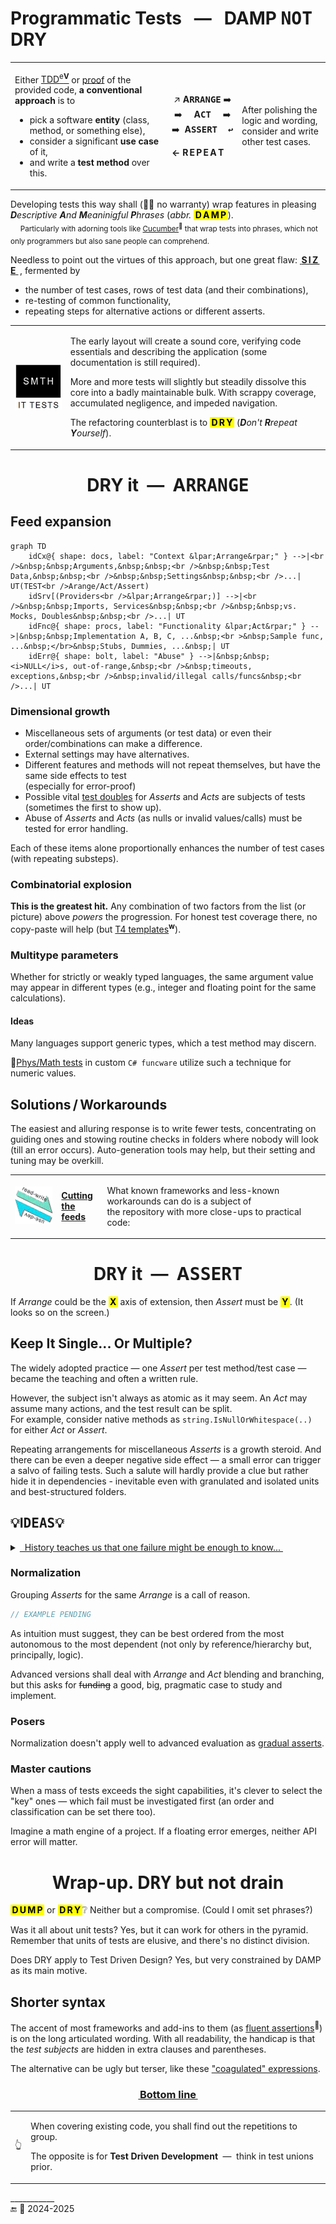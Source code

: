 # Programmatic Tests &nbsp; &mdash; &nbsp; DAMP <samp>NOT</samp> DRY

<table><tr><td><p>Either <a href="../../asDrive">TDD<sup>e<b>V</b></sup></a> or <a href="../../asQA">proof</a> of the provided code, <b>a conventional approach</b> is to</p>
    <ul>
        <li>pick a software <b>entity</b> (class, method, or something else),</li>
        <li>consider a significant <b>use case</b> of it,</li>
        <li>and write a <b>test method</b> over this.</li>
    </ul>
</td><td><p align="center">
↗️&nbsp;<b>A<samp>RRANGE</samp></b>&nbsp;➡️ <br />➡️&nbsp;&nbsp;&nbsp;&nbsp;&nbsp;<b>A<samp>CT</samp></b>&nbsp;&nbsp;&nbsp;&nbsp;&nbsp;➡️ <br />➡️&nbsp;&nbsp;<b>A<samp>SSERT&nbsp;&nbsp;↩️</samp></b></p>
<p><b>&larr;&nbsp;R&thinsp;E&thinsp;P&thinsp;E&thinsp;A&thinsp;T</b></p></td><td><p>After polishing the logic and wording,<br />consider and write other test cases.</p>
</td></tr></table>

Developing tests this way shall (☝🏼 no warranty) wrap features in pleasing _<b>D</b>escriptive <b>A</b>nd <b>M</b>eaninigful <b>P</b>hrases_ (_abbr._ <mark>&thinsp;<b>D&thinsp;A&thinsp;M&thinsp;P</b>&thinsp;</mark>).\
&nbsp;&nbsp;&nbsp;&nbsp;<sub>Particularly with adorning tools like [Cucumber](https://cucumber.io/docs/guides/10-minute-tutorial/?lang=java#write-a-scenario)<sup>🔗</sup> that wrap tests into phrases, which not only programmers but also sane people can comprehend.</sub>

Needless to point out the virtues of this approach, but one great flaw: <ins>&thinsp;<b>S&thinsp;I&thinsp;Z&thinsp;E</b>&nbsp;</ins>&thinsp;, fermented by

* the number of test cases, rows of test data (and their combinations),
* re-testing of common functionality,
* repeating steps for alternative actions or different asserts.</p>

<table><tr><td><picture><img alt="&nbsp;Black box of test (not of application)" src="../../../../_rsc/_img/memes/ItTestsSmth.jpg" /></picture>
</td><td>
<p>The early layout will create a sound core, verifying code essentials and describing the application (some documentation is still required).</p>
<p>More and more tests will slightly but steadily dissolve this core into a badly maintainable bulk. With scrappy coverage, accumulated negligence, and impeded navigation.</p>
    <p>The refactoring counterblast is to <mark>&thinsp;<b>D&thinsp;R&thinsp;Y</b>&thinsp;</mark> (<i><b>D</b>on't <b>R</b>repeat <b>Y</b>ourself</i>).</p>
</td></tr></table>

<h1 align="center">DRY it &nbsp;&mdash;&nbsp; A<samp>RRANGE</samp></h1>

## Feed expansion

```mermaid
graph TD
    idCx@{ shape: docs, label: "Context &lpar;Arrange&rpar;" } -->|<br />&nbsp;&nbsp;Arguments,&nbsp;&nbsp;<br />&nbsp;&nbsp;Test Data,&nbsp;&nbsp;<br />&nbsp;&nbsp;Settings&nbsp;&nbsp;<br />...| UT(TEST<br />Arange/Act/Assert)
    idSrv[(Providers<br />&lpar;Arrange&rpar;)] -->|<br />&nbsp;&nbsp;Imports, Services&nbsp;&nbsp;<br />&nbsp;&nbsp;vs. Mocks, Doubles&nbsp;&nbsp;<br />...| UT
    idFnc@{ shape: procs, label: "Functionality &lpar;Act&rpar;" } -->|&nbsp;&nbsp;Implementation A, B, C, ...&nbsp;<br >&nbsp;Sample func, ...&nbsp;</br>&nbsp;Stubs, Dummies, ...&nbsp;| UT
    idErr@{ shape: bolt, label: "Abuse" } -->|&nbsp;&nbsp;<i>NULL</i>s, out-of-range,&nbsp;<br />&nbsp;timeouts, exceptions,&nbsp;<br />&nbsp;invalid/illegal calls/funcs&nbsp;<br />...| UT

```

### Dimensional growth

* Miscellaneous sets of arguments (or test data) or even their order/combinations can make a difference.
* External settings may have alternatives.
* Different features and methods will not repeat themselves, but have the same side effects to test\
(especially for error-proof)
* Possible vital <ins>test doubles</ins> for _Asserts_ and _Acts_ are subjects of tests (sometimes the first to show up).
* Abuse of _Asserts_ and _Acts_ (as nulls or invalid values/calls) must be tested for error handling.

Each of these items alone proportionally enhances the number of test cases (with repeating substeps).

### Combinatorial explosion

**This is the greatest hit.** Any combination of two factors from the list (or picture) above _powers_ the progression. 
For honest test coverage there, no copy-paste will help (but [T4 templates](https://en.wikipedia.org/wiki/Text_Template_Transformation_Toolkit)<sup><b>w</b></sup>).

### Multitype parameters

Whether for strictly or weakly typed languages, the same argument value may appear in different types (e.g., integer and floating point for the same calculations).

#### Ideas

Many languages support generic types, which a test method may discern.

🧪[Phys/Math tests](https://github.com/Kyriosity/use-dev/tree/main/src/TuttiFrutti/FuncStore.Convers.Tests/PhysMath) in custom <code></b>C#</b> funcware</code> utilize such a technique for numeric values.

## Solutions&thinsp;/&thinsp;Workarounds

The easiest and alluring response is to write fewer tests, concentrating on guiding ones and stowing routine checks in folders where nobody will look (till an error occurs). 
Auto-generation tools may help, but their setting and tuning may be overkill.

<table><tr></tr><tr>
<td><picture><img alt="&nbsp;READ-WRITE meets USE-DEV" width="100px" src="../../../../_rsc/_img/_nav/read-write_use-dev.png" /></picture></td><td>
    <a href="https://github.com/Kyriosity/use-dev/blob/main/README%2B/tests/README%2B/prog_tests-cut_feeds.md"><b>Cutting<br />the feeds</b></a>
</td>
<td>

What known frameworks and less-known workarounds can do is a subject of\
the repository with more close-ups to practical code:
    
</td></tr></table>

<h1 align="center">D<samp>RY</samp> it &nbsp;&mdash;&nbsp; A<samp>SSERT</samp></h1>

If *Arrange* could be the **<mark>&thinsp;X&thinsp;</mark>** axis of extension, then *Assert* must be **<mark>&thinsp;Y&thinsp;</mark>**. (It looks so on the screen.)

## Keep It Single... Or Multiple?

The widely adopted practice &mdash; one *Assert* per test method/test case &mdash; became the teaching and often a written rule.

However, the subject isn't always as atomic as it may seem. An _Act_ may assume many actions, and the test result can be split.\
For example, consider native methods as `string.IsNullOrWhitespace(..)` for either *Act* or *Assert*.

Repeating arrangements for miscellaneous _Asserts_ is a growth steroid. 
And there can be even a deeper negative side effect &mdash; a small error can trigger a salvo of failing tests. 
Such a salute will hardly provide a clue but rather hide it in dependencies - inevitable even with granulated and isolated units and best-structured folders.

## 💡I<samp>DEAS</samp>💡

<details><summary><ins>&nbsp; History teaches us that one failure might be enough to know...&nbsp;</ins></summary>
    
> &nbsp;\
> As in the anecdote about **Napoleon** enraged by the silence of cannons on a flank.\
A summoned general was eager to recount seven reasons, he knew, but was shortly interrupted with\
<samp>«Already one is more than enough for me».</samp>
>
> The same Albert Einstein replied to "One Hundred Authors Against Einstein", 1931:\
> <samp>"If I were wrong, it would only take one."</samp>\
> &nbsp;

</details>

### Normalization

Grouping _Asserts_ for the same _Arrange_ is a call of reason. 

```csharp
// EXAMPLE PENDING
```

As intuition must suggest, they can be best ordered from the most autonomous to the most dependent (not only by reference/hierarchy but, principally, logic).

Advanced versions shall deal with _Arrange_ and _Act_ blending and branching, but this asks for <s>funding</s> a good, big, pragmatic case to study and implement.

### Posers

Normalization doesn't apply well to advanced evaluation as [gradual asserts](https://github.com/Kyriosity/use-dev/blob/main/README+/tests/README+/unit_test-gradual_assert.md).

### Master cautions

When a mass of tests exceeds the sight capabilities, it's clever to select the "key" ones &mdash; which fail must be investigated first (an order and classification can be set there too).

Imagine a math engine of a project. If a floating error emerges, neither API error will matter.

<h1 align="center">Wrap-up. D<samp>RY</samp> but not drain</h1>

<mark>&thinsp;<b>D&thinsp;U&thinsp;M&thinsp;P</b>&thinsp;</mark> or <mark>&thinsp;<b>D&thinsp;R&thinsp;Y</b>&thinsp;</mark>❔ Neither but a compromise. (Could I omit set phrases?) 

Was it all about unit tests? Yes, but it can work for others in the pyramid. Remember that units of tests are elusive, and there's no distinct division.

Does DRY apply to Test Driven Design? Yes, but very constrained by DAMP as its main motive.

## Shorter syntax

The accent of most frameworks and add-ins to them (as [fluent assertions](https://fluentassertions.com)<sup>🔗</sup>) is on the long articulated wording. 
With all readability, the handicap is that the _test subjects_ are hidden in extra clauses and parentheses.

The alternative can be ugly but terser, like these ["coagulated" expressions](https://github.com/Kyriosity/use-dev/blob/main/src/TuttiFrutti/FeatTest/README.md#assert-by-assign).

<h3 align="center"><ins>&thinsp;Bottom line&thinsp;</ins></h3>

<table align="center"><tr></tr><tr><td>👆</td><td>
    
When covering existing code, you shall find out the repetitions to group.

The opposite is for **Test Driven Development** &nbsp;&mdash;&nbsp; think in test unions prior.

</td></tr></table>

\___________\
🔚 🌙 2024-2025
